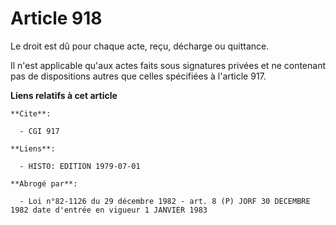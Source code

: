 # Article 918

Le droit est dû pour chaque acte, reçu, décharge ou quittance.

Il n'est applicable qu'aux actes faits sous signatures privées et ne contenant pas de dispositions autres que celles
spécifiées à l'article 917.

**Liens relatifs à cet article**

	**Cite**:

	  - CGI 917

	**Liens**:

	  - HISTO: EDITION 1979-07-01

	**Abrogé par**:

	  - Loi n°82-1126 du 29 décembre 1982 - art. 8 (P) JORF 30 DECEMBRE 1982 date d'entrée en vigueur 1 JANVIER 1983
